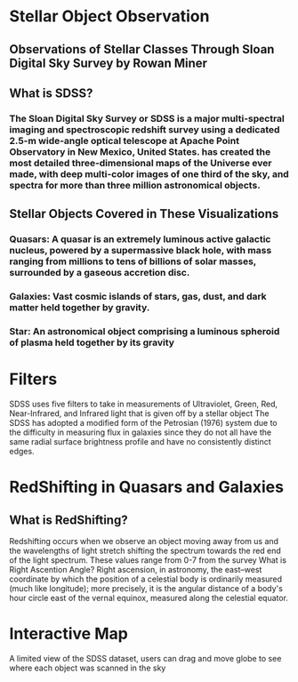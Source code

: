 # Stellar Object Observation
## Observations of Stellar Classes Through Sloan Digital Sky Survey by Rowan Miner
## What is SDSS?
### The Sloan Digital Sky Survey or SDSS is a major multi-spectral imaging and spectroscopic redshift survey using a dedicated 2.5-m wide-angle optical telescope at Apache Point Observatory in New Mexico, United States. has created the most detailed three-dimensional maps of the Universe ever made, with deep multi-color images of one third of the sky, and spectra for more than three million astronomical objects.
## Stellar Objects Covered in These Visualizations
### Quasars: A quasar is an extremely luminous active galactic nucleus, powered by a supermassive black hole, with mass ranging from millions to tens of billions of solar masses, surrounded by a gaseous accretion disc.

### Galaxies: Vast cosmic islands of stars, gas, dust, and dark matter held together by gravity.

### Star: An astronomical object comprising a luminous spheroid of plasma held together by its gravity

# Filters
SDSS uses five filters to take in measurements of Ultraviolet, Green, Red, Near-Infrared, and Infrared light that is given off by a stellar object
The SDSS has adopted a modified form of the Petrosian (1976) system due to the difficulty in measuring flux in galaxies since they do not all have the same radial surface brightness profile and have no consistently distinct edges.

# RedShifting in Quasars and Galaxies
## What is RedShifting?
Redshifting occurs when we observe an object moving away from us and the wavelengths of light stretch shifting the spectrum towards the red end of the light spectrum. These values range from 0-7 from the survey
What is Right Ascention Angle?
Right ascension, in astronomy, the east–west coordinate by which the position of a celestial body is ordinarily measured (much like longitude); more precisely, it is the angular distance of a body's hour circle east of the vernal equinox, measured along the celestial equator.

# Interactive Map
 A limited view of the SDSS dataset, users can drag and move globe to see where each object was scanned in the sky
